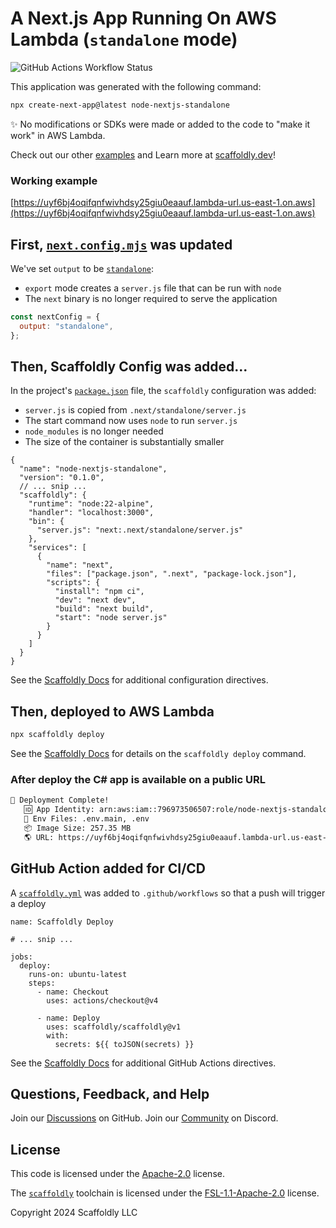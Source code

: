 # A Next.js App Running On AWS Lambda (`standalone` mode)

![GitHub Actions Workflow Status](https://img.shields.io/github/actions/workflow/status/scaffoldly/scaffoldly-examples/scaffoldly.yml?branch=node-nextjs-standalone&link=https%3A%2F%2Fgithub.com%2Fscaffoldly%2Fscaffoldly-examples%2Factions)

This application was generated with the following command:

```bash
npx create-next-app@latest node-nextjs-standalone
```

✨ No modifications or SDKs were made or added to the code to "make it work" in AWS Lambda.

Check out our other [examples](https://github.com/scaffoldly/scaffoldly-examples) and Learn more at [scaffoldly.dev](https://scaffoldly.dev)!

### Working example

[https://uyf6bj4oqifqnfwivhdsy25giu0eaauf.lambda-url.us-east-1.on.aws](https://uyf6bj4oqifqnfwivhdsy25giu0eaauf.lambda-url.us-east-1.on.aws)

## First, [`next.config.mjs`](next.config.mjs) was updated

We've set `output` to be [`standalone`](https://nextjs.org/docs/pages/api-reference/next-config-js/output):

- `export` mode creates a `server.js` file that can be run with `node`
- The `next` binary is no longer required to serve the application

```js
const nextConfig = {
  output: "standalone",
};
```

## Then, Scaffoldly Config was added...

In the project's [`package.json`](package.json) file, the `scaffoldly` configuration was added:

- `server.js` is copied from `.next/standalone/server.js`
- The start command now uses `node` to run `server.js`
- `node_modules` is no longer needed
- The size of the container is substantially smaller

```jsonc
{
  "name": "node-nextjs-standalone",
  "version": "0.1.0",
  // ... snip ...
  "scaffoldly": {
    "runtime": "node:22-alpine",
    "handler": "localhost:3000",
    "bin": {
      "server.js": "next:.next/standalone/server.js"
    },
    "services": [
      {
        "name": "next",
        "files": ["package.json", ".next", "package-lock.json"],
        "scripts": {
          "install": "npm ci",
          "dev": "next dev",
          "build": "next build",
          "start": "node server.js"
        }
      }
    ]
  }
}
```

See the [Scaffoldly Docs](https://scaffoldly.dev/docs/config/) for additional configuration directives.

## Then, deployed to AWS Lambda

```bash
npx scaffoldly deploy
```

See the [Scaffoldly Docs](https://scaffoldly.dev/docs/cli/#scaffoldly-deploy) for details on the `scaffoldly deploy` command.

### After deploy the C# app is available on a public URL

```bash
🚀 Deployment Complete!
   🆔 App Identity: arn:aws:iam::796973506507:role/node-nextjs-standalone-5d74f9cd
   📄 Env Files: .env.main, .env
   📦 Image Size: 257.35 MB
   🌎 URL: https://uyf6bj4oqifqnfwivhdsy25giu0eaauf.lambda-url.us-east-1.on.aws
```

## GitHub Action added for CI/CD

A [`scaffoldly.yml`](.github/workflows/scaffoldly.yml) was added to `.github/workflows` so that a push will trigger a deploy

```
name: Scaffoldly Deploy

# ... snip ...

jobs:
  deploy:
    runs-on: ubuntu-latest
    steps:
      - name: Checkout
        uses: actions/checkout@v4

      - name: Deploy
        uses: scaffoldly/scaffoldly@v1
        with:
          secrets: ${{ toJSON(secrets) }}
```

See the [Scaffoldly Docs](https://scaffoldly.dev/docs/gha/) for additional GitHub Actions directives.

## Questions, Feedback, and Help

Join our [Discussions](https://github.com/scaffoldly/scaffoldly/discussions) on GitHub.
Join our [Community](https://scaffoldly.dev/community) on Discord.

## License

This code is licensed under the [Apache-2.0](LICENSE.md) license.

The [`scaffoldly`](https://github.com/scaffoldly/scaffoldly) toolchain is licensed under the [FSL-1.1-Apache-2.0](https://github.com/scaffoldly/scaffoldly?tab=License-1-ov-file) license.

Copyright 2024 Scaffoldly LLC

